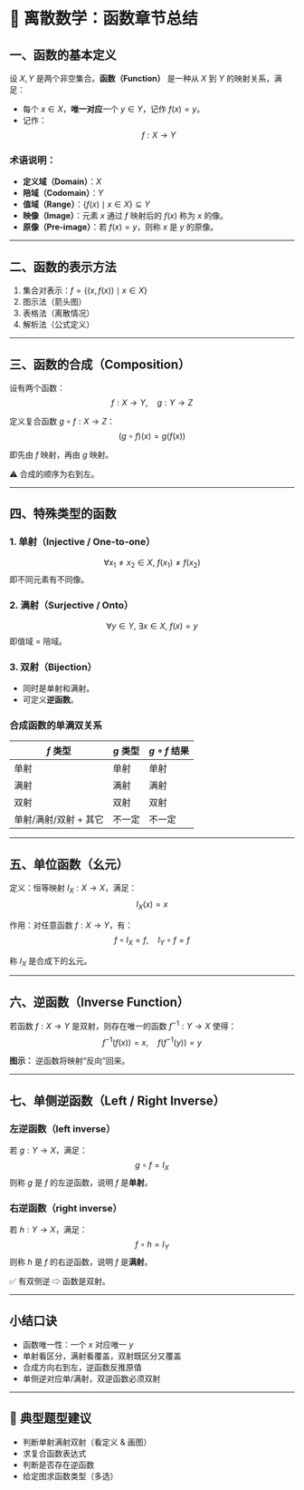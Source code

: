 
# 📘 离散数学：函数章节总结

## 一、函数的基本定义

设 $X, Y$ 是两个非空集合。**函数（Function）** 是一种从 $X$ 到 $Y$ 的映射关系，满足：

- 每个 $x \in X$，**唯一对应**一个 $y \in Y$，记作 $f(x) = y$。
- 记作：
  $$
  f: X \to Y
  $$

### 术语说明：

- **定义域（Domain）**：$X$
- **陪域（Codomain）**：$Y$
- **值域（Range）**：$\{ f(x) \mid x \in X \} \subseteq Y$
- **映像（Image）**：元素 $x$ 通过 $f$ 映射后的 $f(x)$ 称为 $x$ 的像。
- **原像（Pre-image）**：若 $f(x) = y$，则称 $x$ 是 $y$ 的原像。

---

## 二、函数的表示方法

1. 集合对表示：$f = \{ (x, f(x)) \mid x \in X \}$
2. 图示法（箭头图）
3. 表格法（离散情况）
4. 解析法（公式定义）

---

## 三、函数的合成（Composition）

设有两个函数：
$$
f: X \to Y,\quad g: Y \to Z
$$

定义复合函数 $g \circ f: X \to Z$：
$$
(g \circ f)(x) = g(f(x))
$$

即先由 $f$ 映射，再由 $g$ 映射。

⚠️ 合成的顺序为右到左。

---

## 四、特殊类型的函数

### 1. 单射（Injective / One-to-one）
$$
\forall x_1 \ne x_2 \in X,\ f(x_1) \ne f(x_2)
$$
即不同元素有不同像。

### 2. 满射（Surjective / Onto）
$$
\forall y \in Y,\ \exists x \in X,\ f(x) = y
$$
即值域 = 陪域。

### 3. 双射（Bijection）

- 同时是单射和满射。
- 可定义**逆函数**。

### 合成函数的单满双关系

| $f$ 类型 | $g$ 类型 | $g \circ f$ 结果 |
|---------|---------|------------------|
| 单射    | 单射    | 单射             |
| 满射    | 满射    | 满射             |
| 双射    | 双射    | 双射             |
| 单射/满射/双射 + 其它 | 不一定 | 不一定          |

---

## 五、单位函数（幺元）

定义：恒等映射 $I_X: X \to X$，满足：
$$
I_X(x) = x
$$

作用：对任意函数 $f: X \to Y$，有：
$$
f \circ I_X = f,\quad I_Y \circ f = f
$$

称 $I_X$ 是合成下的幺元。

---

## 六、逆函数（Inverse Function）

若函数 $f: X \to Y$ 是双射，则存在唯一的函数 $f^{-1}: Y \to X$ 使得：
$$
f^{-1}(f(x)) = x,\quad f(f^{-1}(y)) = y
$$

**图示：** 逆函数将映射“反向”回来。

---

## 七、单侧逆函数（Left / Right Inverse）

### 左逆函数（left inverse）
若 $g: Y \to X$，满足：
$$
g \circ f = I_X
$$
则称 $g$ 是 $f$ 的左逆函数，说明 $f$ 是**单射**。

### 右逆函数（right inverse）
若 $h: Y \to X$，满足：
$$
f \circ h = I_Y
$$
则称 $h$ 是 $f$ 的右逆函数，说明 $f$ 是**满射**。

✅ 有双侧逆 ⇨ 函数是双射。

---

## 小结口诀

- 函数唯一性：一个 $x$ 对应唯一 $y$
- 单射看区分，满射看覆盖，双射既区分又覆盖
- 合成方向右到左，逆函数反推原值
- 单侧逆对应单/满射，双逆函数必须双射

---

## 🌟 典型题型建议

- 判断单射满射双射（看定义 & 画图）
- 求复合函数表达式
- 判断是否存在逆函数
- 给定图求函数类型（多选）
